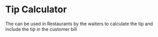 # Tip Calculator
The can be used in Restaurants by the waiters to calculate the tip and include the tip in the customer bill
